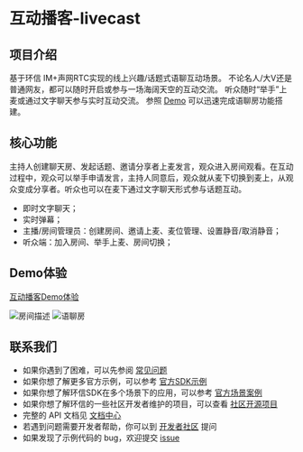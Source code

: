 # 互动播客-livecast

## 项目介绍
基于环信 IM+声网RTC实现的线上兴趣/话题式语聊互动场景。
不论名人/大V还是普通网友，都可以随时开启或参与一场海阔天空的互动交流。
听众随时“举手”上麦或通过文字聊天参与实时互动交流。
参照 [Demo](https://www.easemob.com/download/demo) 可以迅速完成语聊房功能搭建。


## 核心功能
主持人创建聊天房、发起话题、邀请分享者上麦发言，观众进入房间观看。在互动过程中，观众可以举手申请发言，主持人同意后，观众就从麦下切换到麦上，从观众变成分享者。听众也可以在麦下通过文字聊天形式参与话题互动。
- 即时文字聊天；
- 实时弹幕；
- 主播/房间管理员：创建房间、邀请上麦、麦位管理、设置静音/取消静音；
- 听众端：加入房间、举手上麦、房间切换；

## Demo体验
[互动播客Demo体验](https://www.easemob.com/download/demo)

 ![房间描述](https://img-blog.csdnimg.cn/25a4018839d248dca412b5b41ee9e9ee.png#pic_center)
   ![语聊房](https://img-blog.csdnimg.cn/f00f569bc78d4eaab0c6a4a701396288.png#pic_center)

## 联系我们
- 如果你遇到了困难，可以先参阅 [常见问题](https://docs-im.easemob.com/)
- 如果你想了解更多官方示例，可以参考 [官方SDK示例](https://www.easemob.com/download/im)
- 如果你想了解环信SDK在多个场景下的应用，可以参考 [官方场景案例](https://www.easemob.com/download/demo)
- 如果你想了解环信的一些社区开发者维护的项目，可以查看 [社区开源项目](https://www.imgeek.org/code/)
- 完整的 API 文档见 [文档中心](https://docs-im.easemob.com/)
- 若遇到问题需要开发者帮助，你可以到 [开发者社区](https://www.imgeek.org/) 提问
- 如果发现了示例代码的 bug，欢迎提交 [issue](https://github.com/easemob/livecast/issues)
